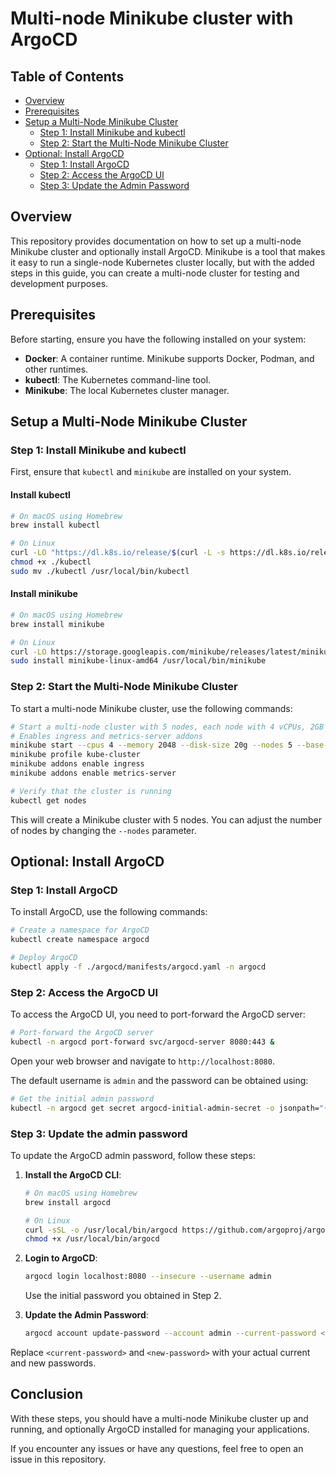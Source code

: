 # Multi-node Minikube cluster with ArgoCD

## Table of Contents

- [Overview](#overview)
- [Prerequisites](#prerequisites)
- [Setup a Multi-Node Minikube Cluster](#setup-a-multi-node-minikube-cluster)
  - [Step 1: Install Minikube and kubectl](#step-1-install-minikube-and-kubectl)
  - [Step 2: Start the Multi-Node Minikube Cluster](#step-2-start-the-multi-node-minikube-cluster)
- [Optional: Install ArgoCD](#optional-install-argocd)
  - [Step 1: Install ArgoCD](#step-1-install-argocd)
  - [Step 2: Access the ArgoCD UI](#step-2-access-the-argocd-ui)
  - [Step 3: Update the Admin Password](#step-3-update-the-admin-password)

## Overview

This repository provides documentation on how to set up a multi-node Minikube cluster and optionally install ArgoCD. Minikube is a tool that makes it easy to run a single-node Kubernetes cluster locally, but with the added steps in this guide, you can create a multi-node cluster for testing and development purposes.

## Prerequisites

Before starting, ensure you have the following installed on your system:
- **Docker**: A container runtime. Minikube supports Docker, Podman, and other runtimes.
- **kubectl**: The Kubernetes command-line tool.
- **Minikube**: The local Kubernetes cluster manager.

## Setup a Multi-Node Minikube Cluster

### Step 1: Install Minikube and kubectl

First, ensure that `kubectl` and `minikube` are installed on your system.

#### Install kubectl

```bash
# On macOS using Homebrew
brew install kubectl
```

```bash
# On Linux
curl -LO "https://dl.k8s.io/release/$(curl -L -s https://dl.k8s.io/release/stable.txt)/bin/linux/amd64/kubectl"
chmod +x ./kubectl
sudo mv ./kubectl /usr/local/bin/kubectl
```

#### Install minikube

```bash
# On macOS using Homebrew
brew install minikube
```

```bash
# On Linux
curl -LO https://storage.googleapis.com/minikube/releases/latest/minikube-linux-amd64
sudo install minikube-linux-amd64 /usr/local/bin/minikube
```

### Step 2: Start the Multi-Node Minikube Cluster

To start a multi-node Minikube cluster, use the following commands:

```bash
# Start a multi-node cluster with 5 nodes, each node with 4 vCPUs, 2GB memory, and 10GB disk. Modify this parameters to your needs
# Enables ingress and metrics-server addons
minikube start --cpus 4 --memory 2048 --disk-size 20g --nodes 5 --base-image docker.io/kicbase/stable:v0.0.46 -p kube-cluster
minikube profile kube-cluster
minikube addons enable ingress
minikube addons enable metrics-server

# Verify that the cluster is running
kubectl get nodes
```

This will create a Minikube cluster with 5 nodes. You can adjust the number of nodes by changing the `--nodes` parameter.

## Optional: Install ArgoCD

### Step 1: Install ArgoCD

To install ArgoCD, use the following commands:

```bash
# Create a namespace for ArgoCD
kubectl create namespace argocd

# Deploy ArgoCD
kubectl apply -f ./argocd/manifests/argocd.yaml -n argocd
```

### Step 2: Access the ArgoCD UI

To access the ArgoCD UI, you need to port-forward the ArgoCD server:

```bash
# Port-forward the ArgoCD server
kubectl -n argocd port-forward svc/argocd-server 8080:443 &
```

Open your web browser and navigate to `http://localhost:8080`.

The default username is `admin` and the password can be obtained using:

```bash
# Get the initial admin password
kubectl -n argocd get secret argocd-initial-admin-secret -o jsonpath="{.data.password}" | base64 -d; echo
```

### Step 3: Update the admin password

To update the ArgoCD admin password, follow these steps:

1. **Install the ArgoCD CLI**:

    ```bash
    # On macOS using Homebrew
    brew install argocd
    ```

    ```bash
    # On Linux
    curl -sSL -o /usr/local/bin/argocd https://github.com/argoproj/argo-cd/releases/latest/download/argocd-linux-amd64
    chmod +x /usr/local/bin/argocd
    ```

2. **Login to ArgoCD**:

    ```bash
    argocd login localhost:8080 --insecure --username admin
    ```
   
    Use the initial password you obtained in Step 2.

3. **Update the Admin Password**:

   ```bash
   argocd account update-password --account admin --current-password <current-password> --new-password <new-password>
   ```

Replace `<current-password>` and `<new-password>` with your actual current and new passwords.

## Conclusion

With these steps, you should have a multi-node Minikube cluster up and running, and optionally ArgoCD installed for managing your applications.

If you encounter any issues or have any questions, feel free to open an issue in this repository.